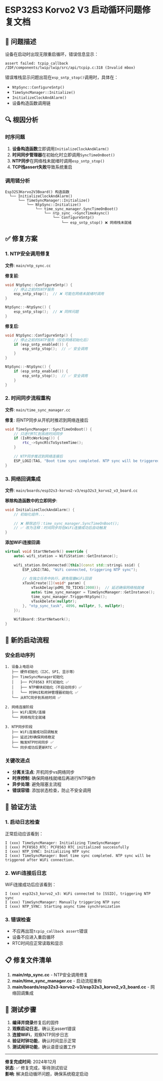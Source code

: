# ESP32S3 Korvo2 V3 启动循环问题修复文档

## 🐛 问题描述

设备在启动时出现无限重启循环，错误信息显示：
```
assert failed: tcpip_callback /IDF/components/lwip/lwip/src/api/tcpip.c:318 (Invalid mbox)
```

错误堆栈显示问题出现在`esp_sntp_stop()`调用时，具体在：
- `NtpSync::ConfigureSntp()` 
- `TimeSyncManager::Initialize()`
- `InitializeClockAndAlarm()`
- 设备构造函数调用链

## 🔍 根因分析

### 时序问题
1. **设备构造函数**立即调用`InitializeClockAndAlarm()`
2. **时间同步管理器**在初始化时立即调用`SyncTimeOnBoot()`
3. **NTP同步**在网络栈未就绪时调用`esp_sntp_stop()`
4. **TCP栈assert失败**导致系统重启

### 调用链分析
```
Esp32S3Korvo2V3Board() 构造函数
  └── InitializeClockAndAlarm()
      └── TimeSyncManager::Initialize()
          └── NtpSync::Initialize()
              └── time_sync_manager.SyncTimeOnBoot()
                  └── ntp_sync_->SyncTimeAsync()
                      └── ConfigureSntp()
                          └── esp_sntp_stop() ❌ 网络栈未就绪
```

## ✅ 修复方案

### 1. NTP安全调用修复

**文件**: `main/ntp_sync.cc`

**修复前**:
```cpp
void NtpSync::ConfigureSntp() {
    // 停止之前的SNTP服务
    esp_sntp_stop();  // ❌ 可能在网络未就绪时调用
}

NtpSync::~NtpSync() {
    esp_sntp_stop();  // ❌ 同样问题
}
```

**修复后**:
```cpp
void NtpSync::ConfigureSntp() {
    // 停止之前的SNTP服务（仅在网络初始化后）
    if (esp_sntp_enabled()) {
        esp_sntp_stop();  // ✅ 安全调用
    }
}

NtpSync::~NtpSync() {
    if (esp_sntp_enabled()) {
        esp_sntp_stop();  // ✅ 安全调用
    }
}
```

### 2. 时间同步流程重构

**文件**: `main/time_sync_manager.cc`

**修复**: 将NTP同步从开机时推迟到网络连接后
```cpp
void TimeSyncManager::SyncTimeOnBoot() {
    // 只进行RTC到系统时间同步
    if (IsRtcWorking()) {
        rtc_->SyncRtcToSystemTime();
    }
    
    // NTP同步推迟到网络连接后
    ESP_LOGI(TAG, "Boot time sync completed. NTP sync will be triggered after WiFi connection.");
}
```

### 3. 网络回调集成

**文件**: `main/boards/esp32s3-korvo2-v3/esp32s3_korvo2_v3_board.cc`

**移除构造函数中的立即同步**:
```cpp
void InitializeClockAndAlarm() {
    // 初始化组件...
    
    // ❌ 移除这行：time_sync_manager.SyncTimeOnBoot();
    // ✅ 改为注释：时间同步将在WiFi连接成功后自动触发
}
```

**添加WiFi连接回调**:
```cpp
virtual void StartNetwork() override {
    auto& wifi_station = WifiStation::GetInstance();
    
    wifi_station.OnConnected([this](const std::string& ssid) {
        ESP_LOGI(TAG, "WiFi connected, triggering NTP sync");
        
        // 在独立任务中执行，避免阻塞WiFi回调
        xTaskCreate([](void* param) {
            vTaskDelay(pdMS_TO_TICKS(2000));  // 延迟确保网络栈就绪
            auto& time_sync_manager = TimeSyncManager::GetInstance();
            time_sync_manager.TriggerNtpSync();
            vTaskDelete(nullptr);
        }, "ntp_sync_task", 4096, nullptr, 5, nullptr);
    });
    
    WifiBoard::StartNetwork();
}
```

## 🚀 新的启动流程

### 安全启动序列
```
1. 设备上电启动
   ├── 硬件初始化（I2C、SPI、显示等）
   ├── TimeSyncManager初始化
   │   ├── PCF8563 RTC初始化 ✅
   │   ├── NTP模块初始化（不启动同步）✅
   │   └── 时钟UI和闹钟管理器初始化 ✅
   └── 从RTC同步到系统时间 ✅

2. 网络连接阶段
   ├── WiFi配网/连接
   └── 网络栈完全就绪

3. NTP同步阶段
   ├── WiFi连接成功回调触发
   ├── 延迟2秒确保网络稳定
   ├── 触发NTP时间同步 ✅
   └── 同步成功后更新RTC ✅
```

### 关键改进点
- **分离关注点**: 开机同步vs网络同步
- **时序控制**: 确保网络栈就绪后再进行NTP操作
- **异步处理**: 避免阻塞主流程
- **错误容错**: 添加状态检查，防止不安全调用

## 🧪 验证方法

### 1. 启动日志检查
正常启动应该看到：
```
I (xxx) TimeSyncManager: Initializing TimeSyncManager
I (xxx) PCF8563_RTC: PCF8563 RTC initialized successfully
I (xxx) NTP_SYNC: Initializing NTP sync
I (xxx) TimeSyncManager: Boot time sync completed. NTP sync will be triggered after WiFi connection.
```

### 2. WiFi连接后日志
WiFi连接成功后应该看到：
```
I (xxx) esp32s3_korvo2_v3: WiFi connected to [SSID], triggering NTP sync
I (xxx) TimeSyncManager: Manually triggering NTP sync
I (xxx) NTP_SYNC: Starting async time synchronization
```

### 3. 错误检查
- 不应再出现`tcpip_callback assert`错误
- 设备不应进入重启循环
- RTC时间应正常读取和显示

## 📋 修复文件清单

1. **main/ntp_sync.cc** - NTP安全调用修复
2. **main/time_sync_manager.cc** - 启动流程重构  
3. **main/boards/esp32s3-korvo2-v3/esp32s3_korvo2_v3_board.cc** - 网络回调集成

## 🔄 测试步骤

1. **编译并烧录**修复后的固件
2. **观察启动日志**，确认无assert错误
3. **连接WiFi**，观察NTP同步日志
4. **验证时钟功能**，确认时间显示正常
5. **测试闹钟功能**，确认语音设置工作

---

**修复完成时间**: 2024年12月  
**状态**: ✅ 修复完成，等待测试验证  
**影响**: 解决启动循环问题，确保系统稳定启动 